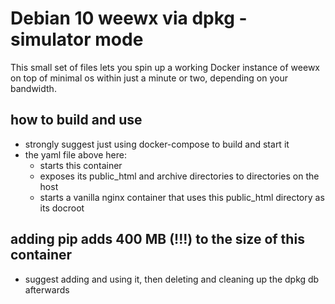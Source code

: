 # Debian 10 weewx via dpkg - simulator mode

This small set of files lets you spin up a working Docker instance of weewx on top of minimal os within just a minute or two, depending on your bandwidth.

## how to build and use

* strongly suggest just using docker-compose to build and start it
* the yaml file above here:
    * starts this container
    * exposes its public_html and archive directories to directories on the host
    * starts a vanilla nginx container that uses this public_html directory as its docroot

## adding pip adds 400 MB (!!!) to the size of this container

* suggest adding and using it, then deleting and cleaning up the dpkg db afterwards
